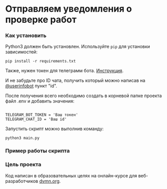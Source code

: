 
# Отправляем уведомления о проверке работ 



### Как установить

Python3 должен быть установлен. 
Используйте `pip` для установки зависимостей:
```
pip install -r requirements.txt
```



Также, нужен токен для телеграмм бота. [Инструкция](https://way23.ru/%D1%80%D0%B5%D0%B3%D0%B8%D1%81%D1%82%D1%80%D0%B0%D1%86%D0%B8%D1%8F-%D0%B1%D0%BE%D1%82%D0%B0-%D0%B2-telegram.html).

И не забудьте про ID чата, получить который можно написав на [@userinfobot](https://t.me/userinfobot) пункт "id".

После получения всего необходимо создать в корневой папке проекта файл .env и добавить значения: 

```

TELEGRAM_BOT_TOKEN = 'Ваш токен'
TELEGRAM_CHAT_ID = 'Ваш id'
```

Запустить скрипт можно выполнив команду:

`python3 main.py`

### Пример работы скрипта


### Цель проекта

Код написан в образовательных целях на онлайн-курсе для веб-разработчиков [dvmn.org](https://dvmn.org/).
